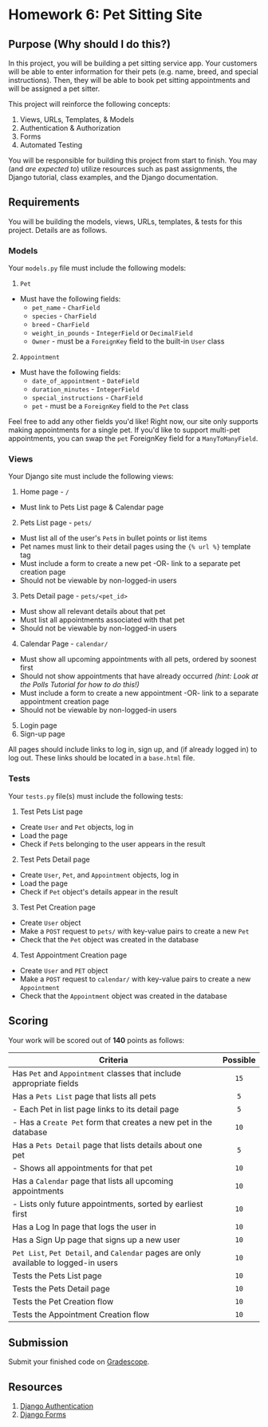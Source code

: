 # Homework 6: Pet Sitting Site

## Purpose (Why should I do this?)

In this project, you will be building a pet sitting service app. Your customers will be able to enter information for their pets (e.g. name, breed, and special instructions). Then, they will be able to book pet sitting appointments and will be assigned a pet sitter.

This project will reinforce the following concepts: 

1. Views, URLs, Templates, & Models
1. Authentication & Authorization
1. Forms
1. Automated Testing

You will be responsible for building this project from start to finish. You may (and _are expected to_) utilize resources such as past assignments, the Django tutorial, class examples, and the Django documentation.

## Requirements

You will be building the models, views, URLs, templates, & tests for this project. Details are as follows.

### Models

Your `models.py` file must include the following models:

1. `Pet`
  - Must have the following fields: 
    - `pet_name` - `CharField` 
    - `species` - `CharField`
    - `breed` - `CharField`
    - `weight_in_pounds` - `IntegerField` or `DecimalField` 
    - `Owner` - must be a `ForeignKey` field to the built-in `User` class
2. `Appointment`
  - Must have the following fields: 
    - `date_of_appointment` - `DateField` 
    - `duration_minutes` - `IntegerField`
    - `special_instructions` - `CharField`
    - `pet` - must be a `ForeignKey` field to the `Pet` class

Feel free to add any other fields you'd like! Right now, our site only supports making appointments for a single pet. If you'd like to support multi-pet appointments, you can swap the `pet` ForeignKey field for a `ManyToManyField`.

### Views

Your Django site must include the following views:

1. Home page - `/`
  - Must link to Pets List page & Calendar page
2. Pets List page - `pets/`
  - Must list all of the user's `Pet`s in bullet points or list items
  - Pet names must link to their detail pages using the `{% url %}` template tag
  - Must include a form to create a new pet -OR- link to a separate pet creation page
  - Should not be viewable by non-logged-in users
3. Pets Detail page - `pets/<pet_id>`
  - Must show all relevant details about that pet
  - Must list all appointments associated with that pet
  - Should not be viewable by non-logged-in users
4. Calendar Page - `calendar/`
  - Must show all upcoming appointments with all pets, ordered by soonest first
  - Should not show appointments that have already occurred _(hint: Look at the Polls Tutorial for how to do this!)_
  - Must include a form to create a new appointment -OR- link to a separate appointment creation page
  - Should not be viewable by non-logged-in users
5. Login page
6. Sign-up page

All pages should include links to log in, sign up, and (if already logged in) to log out. These links should be located in a `base.html` file.

### Tests

Your `tests.py` file(s) must include the following tests:

1. Test Pets List page
  - Create `User` and `Pet` objects, log in
  - Load the page
  - Check if `Pet`s belonging to the user appears in the result
2. Test Pets Detail page
  - Create `User`, `Pet`, and `Appointment` objects, log in
  - Load the page
  - Check if `Pet` object's details appear in the result
3. Test Pet Creation page
  - Create `User` object
  - Make a `POST` request to `pets/` with key-value pairs to create a new `Pet`
  - Check that the `Pet` object was created in the database
4. Test Appointment Creation page
  - Create `User` and `PET` object
  - Make a `POST` request to `calendar/` with key-value pairs to create a new `Appointment`
  - Check that the `Appointment` object was created in the database

## Scoring

Your work will be scored out of **140** points as follows:

| Criteria                                       | Possible  |
| ---------------------------------------------- | :-------: |
| Has `Pet` and `Appointment` classes that include appropriate fields | `15` | 
| Has a `Pets List` page that lists all pets | `5` |
| - Each Pet in list page links to its detail page | `5` |
| - Has a `Create Pet` form that creates a new pet in the database | `10` |
| Has a `Pets Detail` page that lists details about one pet | `5` |
| - Shows all appointments for that pet | `10` |
| Has a `Calendar` page that lists all upcoming appointments | `10` |
| - Lists only future appointments, sorted by earliest first | `10` |
| Has a Log In page that logs the user in | `10` |
| Has a Sign Up page that signs up a new user | `10` |
| `Pet List`, `Pet Detail`, and `Calendar` pages are only available to logged-in users | `10` |
| Tests the Pets List page | `10` |
| Tests the Pets Detail page | `10` |
| Tests the Pet Creation flow | `10` |
| Tests the Appointment Creation flow | `10` |

## Submission

Submit your finished code on [Gradescope](https://gradescope.com).

## Resources

1. [Django Authentication](https://docs.djangoproject.com/en/3.0/topics/auth/)
1. [Django Forms](https://docs.djangoproject.com/en/3.0/topics/forms/)